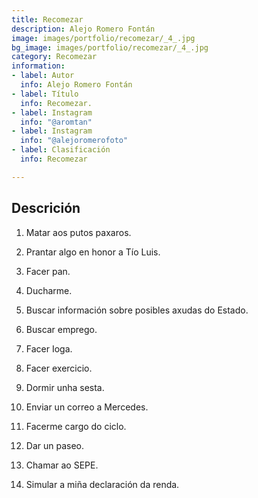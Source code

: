 ```yaml
---
title: Recomezar
description: Alejo Romero Fontán
image: images/portfolio/recomezar/_4_.jpg
bg_image: images/portfolio/recomezar/_4_.jpg
category: Recomezar
information:
- label: Autor
  info: Alejo Romero Fontán
- label: Título
  info: Recomezar.
- label: Instagram
  info: "@aromtan"
- label: Instagram
  info: "@alejoromerofoto"
- label: Clasificación
  info: Recomezar

---
```

## Descrición

1. Matar aos putos paxaros.

2. Prantar algo en honor a Tío Luis.

3. Facer pan.

4. Ducharme.

5. Buscar información sobre posibles axudas do Estado.

6. Buscar emprego.

7. Facer Ioga.

8. Facer exercicio.

9. Dormir unha sesta.

10. Enviar un correo a Mercedes.

11. Facerme cargo do ciclo.

12. Dar un paseo.

13. Chamar ao SEPE.

14. Simular a miña declaración da renda.